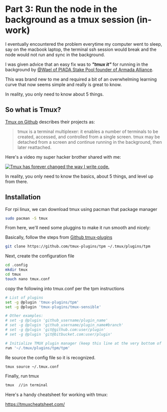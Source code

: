 # Part 3: Run the node in the background as a tmux session (in-work)

I eventually encountered the problem everytime my computer went to sleep, say on the macbook laptop, the terminal ssh session would break and the node would not run and sync in the background.

I was given advice that an easy fix was to ***"tmux it"*** for running in the background by [@Wael of PIADA Stake Pool founder of Armada Alliance](https://twitter.com/Piada_stakePool).

This was brand new to me and required a bit of an overwhelming learning curve that now seems simple and really is great to know.

In reality, you only need to know about 5 things.

## So what is Tmux?
[Tmux on Github](https://github.com/tmux/tmux) describes their projects as:

>tmux is a terminal multiplexer: it enables a number of terminals to be created, accessed, and controlled from a single screen. tmux may be detached from a screen and continue running in the background, then later reattached.

Here's a video my super hacker brother shared with me:

[![Tmux has forever changed the way I write code.](https://www.youtube.com/watch?v=DzNmUNvnB04/default.jpg)](https://www.youtube.com/watch?v=DzNmUNvnB04)

In reality, you only need to know the basics, about 5 things, and level up from there.


## Installation

For rpi linux, we can download tmux using pacman that package manager

```bash
sudo pacman -S tmux
```

From here, we'll need some pluggins to make it run smooth and nicely:

Basically, follow the steps from [Github tmux-plugins](https://github.com/tmux-plugins/tpm)

```bash
git clone https://github.com/tmux-plugins/tpm ~/.tmux/plugins/tpm
```

Next, create the configuration file

```bash
cd .config
mkdir tmux
cd tmux
touch nano tmux.conf
```

copy the following into tmux.conf per the tpm instructions

```bash
# List of plugins
set -g @plugin 'tmux-plugins/tpm'
set -g @plugin 'tmux-plugins/tmux-sensible'

# Other examples:
# set -g @plugin 'github_username/plugin_name'
# set -g @plugin 'github_username/plugin_name#branch'
# set -g @plugin 'git@github.com:user/plugin'
# set -g @plugin 'git@bitbucket.com:user/plugin'

# Initialize TMUX plugin manager (keep this line at the very bottom of tmux.conf)
run '~/.tmux/plugins/tpm/tpm'
```

Re source the config file so it is recognized.

```bash
tmux source ~/.tmux.conf
```

Finally, run tmux

```bash
tmux  //in terminal
```

Here's a handy cheatsheet for working with tmux:

https://tmuxcheatsheet.com/
